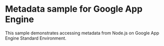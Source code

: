 # Metadata sample for Google App Engine

This sample demonstrates accessing metadata from Node.js on
Google App Engine Standard Environment.

